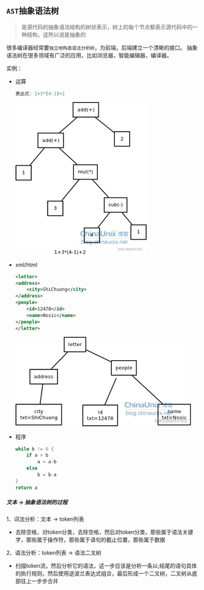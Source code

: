 ## `AST`抽象语法树

> 是源代码的抽象语法结构的树状表示，树上的每个节点都表示源代码中的一种结构，这所以说是抽象的

很多编译器经常要`独立地构造语法分析树`，为前端，后端建立一个清晰的接口。 抽象语法树在很多领域有广泛的应用，比如浏览器，智能编辑器，编译器。

实例：
- 运算
    ```js
    表达式: 1+3*(4-1)+2
    ```
    ![alt](../images/ast_1.jpg)

- xml/html
    ```xml
    <letter>
    <address>
        <city>ShiChuang</city>
    </address>
    <people>
        <id>12478</id>
        <name>Nosic</name>
    </people>
    </letter>
    ```
    ![alt](../images/ast_2.jpg)

- 程序
    ```java
    while b != 0 {
        if a > b
            a = a-b
        else
            b = b-a
    }
    return a
    ```
##### 文本 -> 抽象语法树的过程
1、词法分析：文本 -> token列表
  - 去除空格，对token分类，去除空格，然后对token分类，那些属于语法关键字，那些属于操作符，那些属于语句的截止位置，那些属于数据


2、语法分析：token列表 -> 语法二叉树
  - 扫描token流，然后分析它的语法，这一步应该是分析一条以;结尾的语句具体的执行规则，然后使用逆波兰表达式组合，最后形成一个二叉树，二叉树从底部往上一步步合并